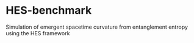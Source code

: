 # HES-benchmark
Simulation of emergent spacetime curvature from entanglement entropy using the HES framework
